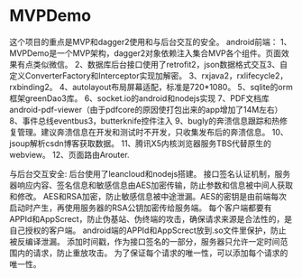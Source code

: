 # MVPDemo

这个项目的重点是MVP和dagger2使用和与后台交互的安全。
android前端：
1、MVPDemo是一个MVP架构，dagger2对象依赖注入集合MVP各个组件。页面效果有点类似微信。
2、数据库后台接口使用了retrofit2，json数据格式交互3、自定义ConverterFactory和Interceptor实现加解密。
3、rxjava2，rxlifecycle2，rxbinding2。
4、autolayout布局屏幕适配，标准是720*1080。
5、sqlite的orm框架greenDao3库。
6、socket.io的android和nodejs实现
7、PDF文档库android-pdf-viewer（由于pdfcore的原因使打包出来的app增加了14M左右）
8、事件总线eventbus3，butterknife控件注入
9、bugly的奔溃信息跟踪和热修复管理。建议奔溃信息在开发和测试时不开发，只收集发布后的奔溃信息。
10、jsoup解析csdn博客获取数据。
11、腾讯X5内核浏览器服务TBS代替原生的webview。
12、页面路由Arouter.

与后台交互安全:
后台使用了leancloud和nodejs搭建。
接口签名认证机制，服务器响应内容、签名信息和敏感信息由AES加密传输，防止参数和信息被中间人获取和修改。
AES和RSA加密，防止敏感信息被中途泄漏。AES的密钥是由前端每次启动时产生，再使用服务器的RSA公钥加密传给服务端。
每个客户端都要有APPId和AppScrect，防止伪基站、伪终端的攻击，确保请求来源是合法性的，是自己授权的客户端。
android端的APPId和AppScrect放到.so文件里保护，防止被反编译泄漏。
添加时间戳，作为接口签名的一部分，服务器只允许一定时间范围内的请求，防止重放攻击。
为了保证每个请求的唯一性，可以添加每个请求的唯一性。
